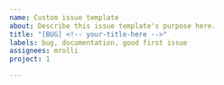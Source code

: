 ```yaml
---
name: Custom issue template
about: Describe this issue template's purpose here.
title: "[BUG] <!-- your-title-here -->"
labels: bug, documentation, good first issue
assignees: mrolli
project: 1

---
```


<!-- your data here -->

